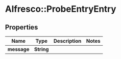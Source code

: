# Alfresco::ProbeEntryEntry

## Properties
Name | Type | Description | Notes
------------ | ------------- | ------------- | -------------
**message** | **String** |  | 


